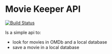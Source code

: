 # Movie Keeper API

[![Build Status](https://travis-ci.com/taho2509/movie-keeper-api.svg?branch=master)](https://travis-ci.com/taho2509/movie-keeper-api)

Is a simple api to:

- look for movies in OMDb and a local database
- save a movie in a local database
